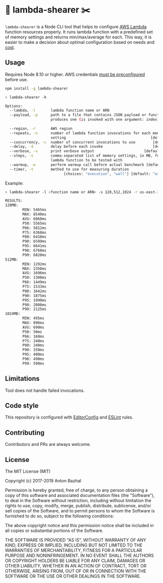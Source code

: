# 🐑 lambda-shearer ✂️

`lambda-shearer` is a Node CLI tool that helps to configure [AWS Lambda][aws-lambda-url] function resources properly.
It runs lambda function with a predefined set of memory settings and returns min/max/average for each.
This way, it is easier to make a decision about optimal configuration based on needs and [cost][cost-calculator-url].

## Usage

Requires Node 8.10 or higher. AWS credentials [must be preconfigured][credentials-url] before use.

```bash
npm install -g lambda-shearer
```

```bash
> lambda-shearer -h

Options:
  --lambda, -l       lambda function name or ARN                      [required]
  --payload, -p      path to a file that contains JSON payload or function that
                     produces one (is invoked with one argument: index)
                                                                      [required]
  --region, -r       AWS region
  --repeats, -n      number of lambda function invocations for each memory
                     setting                                       [default: 10]
  --concurrency, -c  number of concurrent invocations to use        [default: 1]
  --delay, -d        delay before each invoke                       [default: 0]
  --verbose, -v      print verbose output                       [default: false]
  --steps, -s        comma-separated list of memory settings, in MB, for your
                     lambda function to be tested with                [required]
  --warmup, -w       perform warmup call before actual benchmark [default: true]
  --timer, -t        method to use for measuring duration
                           [choices: "execution", "wall"] [default: "execution"]
```

Example:
```bash
> lambda-shearer -l <function name or ARN> -s 128,512,1024 -r us-east-1 -n 100 -p ./payload.json

RESULTS:
128MB:
        MIN: 5465ms
        MAX: 8540ms
        AVG: 6868ms
        P50: 5565ms
        P66: 5812ms
        P75: 6368ms
        P80: 6410ms
        P90: 6599ms
        P95: 6641ms
        P98: 6768ms
        P99: 6820ms
512MB:
        MIN: 1292ms
        MAX: 2350ms
        AVG: 1696ms
        P50: 1300ms
        P66: 1449ms
        P75: 1533ms
        P80: 1642ms
        P90: 1875ms
        P95: 1990ms
        P98: 2000ms
        P99: 2125ms
1024MB:
        MIN: 495ms
        MAX: 896ms
        AVG: 690ms
        P50: 50ms
        P66: 160ms
        P75: 240ms
        P80: 240ms
        P90: 350ms
        P95: 400ms
        P98: 490ms
        P99: 590ms
```

## Limitations

Tool does not handle failed invocations.

## Code style

This repository is configured with [EditorConfig][editorconfig-url] and [ESLint][eslint-url] rules.

## Contributing

Contributors and PRs are always welcome.

## License

The MIT License (MIT)

Copyright (c) 2017-2019 Anton Bazhal

Permission is hereby granted, free of charge, to any person obtaining a copy of this software and associated documentation files (the "Software"), to deal in the Software without restriction, including without limitation the rights to use, copy, modify, merge, publish, distribute, sublicense, and/or sell copies of the Software, and to permit persons to whom the Software is furnished to do so, subject to the following conditions:

The above copyright notice and this permission notice shall be included in all copies or substantial portions of the Software.

THE SOFTWARE IS PROVIDED "AS IS", WITHOUT WARRANTY OF ANY KIND, EXPRESS OR IMPLIED, INCLUDING BUT NOT LIMITED TO THE WARRANTIES OF MERCHANTABILITY, FITNESS FOR A PARTICULAR PURPOSE AND NONINFRINGEMENT. IN NO EVENT SHALL THE AUTHORS OR COPYRIGHT HOLDERS BE LIABLE FOR ANY CLAIM, DAMAGES OR OTHER LIABILITY, WHETHER IN AN ACTION OF CONTRACT, TORT OR OTHERWISE, ARISING FROM, OUT OF OR IN CONNECTION WITH THE SOFTWARE OR THE USE OR OTHER DEALINGS IN THE SOFTWARE.

[aws-lambda-url]: https://aws.amazon.com/lambda/details/
[cost-calculator-url]: http://serverlesscalc.com/
[credentials-url]: http://docs.aws.amazon.com/cli/latest/userguide/cli-chap-getting-started.html
[editorconfig-url]: http://editorconfig.org/
[eslint-url]: http://eslint.org/
